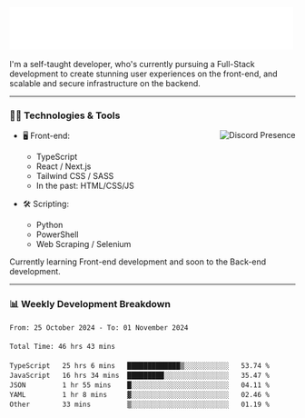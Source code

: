 <img src="assets/wave.svg" alt=":wave:" />

I'm a self-taught developer, who's currently pursuing a Full-Stack development to create stunning user experiences on the front-end, and scalable and secure infrastructure on the backend.

---

### 🧑‍💻 Technologies & Tools

<a href="https://discord.com/users/414304208649453568" target="_blank" rel="nofollow">
   <img src="https://lanyard-profile-readme.vercel.app/api/414304208649453568?idleMessage=Probably%20doing%20something%20else..." alt="Discord Presence" align="right">
</a>

- 🖥️ Front-end:

  - TypeScript
  - React / Next.js
  - Tailwind CSS / SASS
  - In the past: HTML/CSS/JS

- 🛠 Scripting:

  - Python
  - PowerShell
  - Web Scraping / Selenium

Currently learning Front-end development and soon to the Back-end development.

---

### 📊 Weekly Development Breakdown

<!-- ![ccrsxx's GitHub Stats](https://github-readme-stats.vercel.app/api?username=ccrsxx&count_private=true&theme=tokyonight) -->
<!-- ![ccrsxx's Top Langs](https://github-readme-stats.vercel.app/api/top-langs/?username=ccrsxx&hide=lua,java,html&theme=tokyonight) -->

<!--START_SECTION:waka-->

```txt
From: 25 October 2024 - To: 01 November 2024

Total Time: 46 hrs 43 mins

TypeScript   25 hrs 6 mins   █████████████▒░░░░░░░░░░░   53.74 %
JavaScript   16 hrs 34 mins  █████████░░░░░░░░░░░░░░░░   35.47 %
JSON         1 hr 55 mins    █░░░░░░░░░░░░░░░░░░░░░░░░   04.11 %
YAML         1 hr 8 mins     ▓░░░░░░░░░░░░░░░░░░░░░░░░   02.46 %
Other        33 mins         ▒░░░░░░░░░░░░░░░░░░░░░░░░   01.19 %
```

<!--END_SECTION:waka-->
